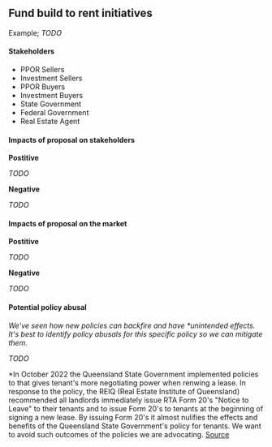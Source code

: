 ## Fund build to rent initiatives


Example; *TODO*


#### Stakeholders

- PPOR Sellers
- Investment Sellers
- PPOR Buyers
- Investment Buyers
- State Government
- Federal Government
- Real Estate Agent

#### Impacts of proposal on stakeholders

**Postitive**

*TODO*

**Negative**

*TODO*


#### Impacts of proposal on the market

**Postitive**

*TODO*

**Negative**

*TODO*


#### Potential policy abusal

*We've seen how new policies can backfire and have \*unintended effects. It's best to identify policy abusals for this specific policy so we can mitigate them.*

*TODO*

\*In October 2022 the Queensland State Government implemented policies to that gives tenant's more negotiating power when renwing a lease. In response to the policy, the REIQ (Real Estate Institute of Queensland) recommended all landlords immediately issue RTA Form 20's "Notice to Leave" to their tenants and to issue Form 20's to tenants at the beginning of signing a new lease. By issuing Form 20's it almost nulifies the effects and benefits of the Queensland State Government's policy for tenants. We want to avoid such outcomes of the policies we are advocating. [Source](https://www.reiq.com/articles/notices-to-leave-and-instructions-from-lessor-clients/)